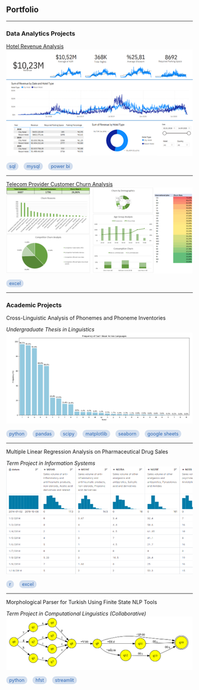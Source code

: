 ## Portfolio

---

### Data Analytics Projects

[Hotel Revenue Analysis](projects/hotel_revenue_analysis.md)
<img src="assets/img/hotel_rev_dashboard.png"/>

<p>
  <span class="tag" style="display:inline-block; margin-right:10px; background-color: rgba(42, 102, 181, 0.2); color: rgb(42, 102, 181); padding: 3px 8px; border-radius: 9999px; font-size: 0.9em;">sql</span>
  <span class="tag" style="display:inline-block; margin-right:10px; background-color: rgba(42, 102, 181, 0.2); color: rgb(42, 102, 181); padding: 3px 8px; border-radius: 9999px; font-size: 0.9em;">mysql</span>
  <span class="tag" style="display:inline-block; margin-right:10px; background-color: rgba(42, 102, 181, 0.2); color: rgb(42, 102, 181); padding: 3px 8px; border-radius: 9999px; font-size: 0.9em;">power bi</span>
</p>

---

[Telecom Provider Customer Churn Analysis](projects/telecom_churn_analysis.md)
<img src="assets/img/telecom_churn_dashboard.png"/>

<p>
  <span class="tag" style="display:inline-block; margin-right:10px; background-color: rgba(42, 102, 181, 0.2); color: rgb(42, 102, 181); padding: 3px 8px; border-radius: 9999px; font-size: 0.9em;">excel</span>
</p>

---

### Academic Projects

Cross-Linguistic Analysis of Phonemes and Phoneme Inventories

_Undergraduate Thesis in Linguistics_
<img src="assets/img/ling412_chart.png"/>

<p>
  <span class="tag" style="display:inline-block; margin-right:10px; background-color: rgba(42, 102, 181, 0.2); color: rgb(42, 102, 181); padding: 3px 8px; border-radius: 9999px; font-size: 0.9em;">python</span>
  <span class="tag" style="display:inline-block; margin-right:10px; background-color: rgba(42, 102, 181, 0.2); color: rgb(42, 102, 181); padding: 3px 8px; border-radius: 9999px; font-size: 0.9em;">pandas</span>
  <span class="tag" style="display:inline-block; margin-right:10px; background-color: rgba(42, 102, 181, 0.2); color: rgb(42, 102, 181); padding: 3px 8px; border-radius: 9999px; font-size: 0.9em;">scipy</span>
  <span class="tag" style="display:inline-block; margin-right:10px; background-color: rgba(42, 102, 181, 0.2); color: rgb(42, 102, 181); padding: 3px 8px; border-radius: 9999px; font-size: 0.9em;">matplotlib</span>
  <span class="tag" style="display:inline-block; margin-right:10px; background-color: rgba(42, 102, 181, 0.2); color: rgb(42, 102, 181); padding: 3px 8px; border-radius: 9999px; font-size: 0.9em;">seaborn</span>
  <span class="tag" style="display:inline-block; margin-right:10px; background-color: rgba(42, 102, 181, 0.2); color: rgb(42, 102, 181); padding: 3px 8px; border-radius: 9999px; font-size: 0.9em;">google sheets</span>
</p>

---

Multiple Linear Regression Analysis on Pharmaceutical Drug Sales

_Term Project in Information Systems_
<img src="assets/img/pharma_sales_kaggle.png"/>

<p>
  <span class="tag" style="display:inline-block; margin-right:10px; background-color: rgba(42, 102, 181, 0.2); color: rgb(42, 102, 181); padding: 3px 8px; border-radius: 9999px; font-size: 0.9em;">r</span>
  <span class="tag" style="display:inline-block; margin-right:10px; background-color: rgba(42, 102, 181, 0.2); color: rgb(42, 102, 181); padding: 3px 8px; border-radius: 9999px; font-size: 0.9em;">excel</span>
</p>

---

Morphological Parser for Turkish Using Finite State NLP Tools

_Term Project in Computational Linguistics (Collaborative)_
<img src="assets/img/fst_example.png"/>

<p>
  <span class="tag" style="display:inline-block; margin-right:10px; background-color: rgba(42, 102, 181, 0.2); color: rgb(42, 102, 181); padding: 3px 8px; border-radius: 9999px; font-size: 0.9em;">python</span>
  <span class="tag" style="display:inline-block; margin-right:10px; background-color: rgba(42, 102, 181, 0.2); color: rgb(42, 102, 181); padding: 3px 8px; border-radius: 9999px; font-size: 0.9em;">hfst</span>
  <span class="tag" style="display:inline-block; margin-right:10px; background-color: rgba(42, 102, 181, 0.2); color: rgb(42, 102, 181); padding: 3px 8px; border-radius: 9999px; font-size: 0.9em;">streamlit</span>
</p>
